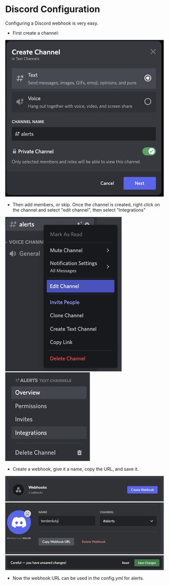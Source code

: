 # Discord Configuration

Configuring a Discord webhook is very easy. 

* First create a channel:

![channel](img/di-channel.png)

* Then add members, or skip. Once the channel is created, right click on the channel and select "edit channel", then select "Integrations"

![edit](img/di-edit.png)
![integrations](img/di-editing.png)

* Create a webhook, give it a name, copy the URL, and save it.

![create](img/di-webhook.png)
![name](img/di-name.png)
![save](img/di-save.png)

* Now the webhook URL can be used in the config.yml for alerts.
